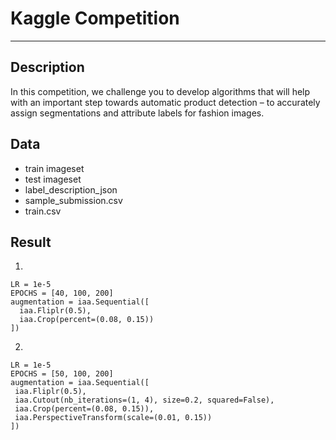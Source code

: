 # Kaggle Competition
***  

## Description
In this competition, we challenge you to develop algorithms that will help with an important step towards automatic product detection – to accurately assign segmentations and attribute labels for fashion images.

## Data
* train imageset
* test imageset
* label_description_json
* sample_submission.csv
* train.csv


## Result
1.  

    LR = 1e-5
    EPOCHS = [40, 100, 200]
    augmentation = iaa.Sequential([
      iaa.Fliplr(0.5),
      iaa.Crop(percent=(0.08, 0.15))
    ])
2.

    LR = 1e-5
    EPOCHS = [50, 100, 200]
    augmentation = iaa.Sequential([
     iaa.Fliplr(0.5),
     iaa.Cutout(nb_iterations=(1, 4), size=0.2, squared=False),
     iaa.Crop(percent=(0.08, 0.15)),
     iaa.PerspectiveTransform(scale=(0.01, 0.15))
    ])

